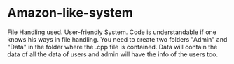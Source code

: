 # Amazon-like-system
File Handling used. User-friendly System. Code is understandable if one knows his ways in file handling.
You need to create two folders "Admin" and "Data" in the folder where the .cpp file is contained.
Data will contain the data of all the data of users and admin will have the info of the users too.
